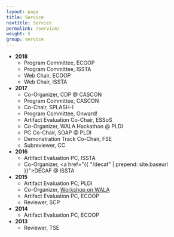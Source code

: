 ```yaml
---
layout: page
title: Service
navtitle: Service
permalink: /service/
weight: 5
group: service
---
```

* **2018**
  * Program Committee, ECOOP
  * Program Committee, ISSTA
  * Web Chair, ECOOP
  * Web Chair, ISSTA
* **2017**
  * Co-Organizer, CDP @ CASCON
  * Program Committee, CASCON
  * Co-Chair, SPLASH-I
  * Program Committee, Onward!
  * Artifact Evaluation Co-Chair, ESSoS
  * Co-Organizer, WALA Hackathon @ PLDI
  * PC Co-Chair, SOAP @ PLDI
  * Demonstration Track Co-Chair, FSE
  * Subreviewer, CC
* **2016**
  * Artifact Evaluation PC, ISSTA
  * Co-Organizer, <a href="{{ "/decaf" | prepend: site.baseurl }}">DECAF @ ISSTA</a>
* **2015**
  * Artifact Evaluation PC, PLDI
  * Co-Organizer, [Workshop on WALA][wow]
  * Artifact Evaluation PC, ECOOP
  * Reviewer, SCP
* **2014**
  * Artifact Evaluation PC, ECOOP
* **2013**
  * Reviewer, TSE

[wow]: http://researcher.watson.ibm.com/researcher/view_group.php?id=5750
